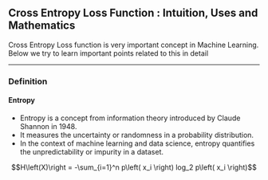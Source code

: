 ## Cross Entropy Loss Function : Intuition, Uses and Mathematics

Cross Entropy Loss function is very important concept in Machine Learning. Below we try to learn important points related to this in detail

---

### Definition

#### Entropy

- Entropy is a concept from information theory introduced by Claude Shannon in 1948. 
- It measures the uncertainty or randomness in a probability distribution. 
- In the context of machine learning and data science, entropy quantifies the unpredictability or impurity in a dataset.

```math
H\left(X)\right = -\sum_{i=1}^n p\left( x_i \right) log_2 p\left( x_i \right)
```


